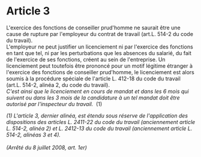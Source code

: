 # Article 3

  
L'exercice des fonctions de conseiller prud'homme ne saurait être une cause de rupture par l'employeur du contrat de travail (art.L. 514-2 du code du travail).  
L'employeur ne peut justifier un licenciement ni par l'exercice des fonctions en tant que tel, ni par les perturbations que les absences du salarié, du fait de l'exercice de ses fonctions, créent au sein de l'entreprise. Un licenciement peut toutefois être prononcé pour un motif légitime étranger à l'exercice des fonctions de conseiller prud'homme, le licenciement est alors soumis à la procédure spéciale de l'article L. 412-18 du code du travail (art.L. 514-2, alinéa 2, du code du travail).  
*C'est ainsi que le licenciement en cours de mandat et dans les 6 mois qui suivent ou dans les 3 mois de la candidature à un tel mandat doit être autorisé par l'inspecteur du travail.*  (1) 

 *(1) L'article 3, dernier alinéa, est étendu sous réserve de l'application des dispositions des articles L. 2411-22 du code du travail (anciennement article L. 514-2, alinéa 2) et L. 2412-13 du code du travail (anciennement article L. 514-2, alinéas 3 et 4).  
    
(Arrêté du 8 juillet 2008, art. 1er)*

